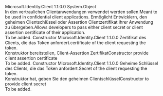 <Type Name="ClientCredential" FullName="Microsoft.Identity.Client.ClientCredential">
  <TypeSignature Language="C#" Value="public sealed class ClientCredential" />
  <TypeSignature Language="ILAsm" Value=".class public auto ansi sealed beforefieldinit ClientCredential extends System.Object" />
  <TypeSignature Language="DocId" Value="T:Microsoft.Identity.Client.ClientCredential" />
  <TypeSignature Language="VB.NET" Value="Public NotInheritable Class ClientCredential" />
  <TypeSignature Language="F#" Value="type ClientCredential = class" />
  <AssemblyInfo>
    <AssemblyName>Microsoft.Identity.Client</AssemblyName>
    <AssemblyVersion>1.1.0.0</AssemblyVersion>
  </AssemblyInfo>
  <Base>
    <BaseTypeName>System.Object</BaseTypeName>
  </Base>
  <Interfaces />
  <Docs>
    <summary>
            <span data-ttu-id="84bdf-101">In den vertraulichen Clientanwendungen verwendet werden sollen.</span><span class="sxs-lookup"><span data-stu-id="84bdf-101">Meant to be used in confidential client applications.</span></span> <span data-ttu-id="84bdf-102">Ermöglicht Entwicklern, den geheimen Clientschlüssel oder Assertion Clientzertifikat ihrer Anwendung zu übergeben.</span><span class="sxs-lookup"><span data-stu-id="84bdf-102">Allows developers to pass either client secret or client assertion certificate of their application.</span></span>
            </summary>
    <remarks>To be added.</remarks>
  </Docs>
  <Members>
    <Member MemberName=".ctor">
      <MemberSignature Language="C#" Value="public ClientCredential (Microsoft.Identity.Client.ClientAssertionCertificate certificate);" />
      <MemberSignature Language="ILAsm" Value=".method public hidebysig specialname rtspecialname instance void .ctor(class Microsoft.Identity.Client.ClientAssertionCertificate certificate) cil managed" />
      <MemberSignature Language="DocId" Value="M:Microsoft.Identity.Client.ClientCredential.#ctor(Microsoft.Identity.Client.ClientAssertionCertificate)" />
      <MemberSignature Language="VB.NET" Value="Public Sub New (certificate As ClientAssertionCertificate)" />
      <MemberSignature Language="F#" Value="new Microsoft.Identity.Client.ClientCredential : Microsoft.Identity.Client.ClientAssertionCertificate -&gt; Microsoft.Identity.Client.ClientCredential" Usage="new Microsoft.Identity.Client.ClientCredential certificate" />
      <MemberType>Constructor</MemberType>
      <AssemblyInfo>
        <AssemblyName>Microsoft.Identity.Client</AssemblyName>
        <AssemblyVersion>1.1.0.0</AssemblyVersion>
      </AssemblyInfo>
      <Parameters>
        <Parameter Name="certificate" Type="Microsoft.Identity.Client.ClientAssertionCertificate" />
      </Parameters>
      <Docs>
        <param name="certificate"><span data-ttu-id="84bdf-103">Zertifikat des Clients, die das Token anfordert.</span><span class="sxs-lookup"><span data-stu-id="84bdf-103">certificate of the client requesting the token.</span></span></param>
        <summary>
            <span data-ttu-id="84bdf-104">Konstruktor bereitstellen, Client-Assertion Zertifikat</span><span class="sxs-lookup"><span data-stu-id="84bdf-104">Constructor provide client assertion certificate</span></span>
            </summary>
        <remarks>To be added.</remarks>
      </Docs>
    </Member>
    <Member MemberName=".ctor">
      <MemberSignature Language="C#" Value="public ClientCredential (string secret);" />
      <MemberSignature Language="ILAsm" Value=".method public hidebysig specialname rtspecialname instance void .ctor(string secret) cil managed" />
      <MemberSignature Language="DocId" Value="M:Microsoft.Identity.Client.ClientCredential.#ctor(System.String)" />
      <MemberSignature Language="VB.NET" Value="Public Sub New (secret As String)" />
      <MemberSignature Language="F#" Value="new Microsoft.Identity.Client.ClientCredential : string -&gt; Microsoft.Identity.Client.ClientCredential" Usage="new Microsoft.Identity.Client.ClientCredential secret" />
      <MemberType>Constructor</MemberType>
      <AssemblyInfo>
        <AssemblyName>Microsoft.Identity.Client</AssemblyName>
        <AssemblyVersion>1.1.0.0</AssemblyVersion>
      </AssemblyInfo>
      <Parameters>
        <Parameter Name="secret" Type="System.String" />
      </Parameters>
      <Docs>
        <param name="secret"><span data-ttu-id="84bdf-105">Geheime Schlüssel des Clients, die das Token anfordert.</span><span class="sxs-lookup"><span data-stu-id="84bdf-105">Secret of the client requesting the token.</span></span></param>
        <summary>
            <span data-ttu-id="84bdf-106">Konstruktor hat, geben Sie den geheimen Clientschlüssel</span><span class="sxs-lookup"><span data-stu-id="84bdf-106">Constructor to provide client secret</span></span>
            </summary>
        <remarks>To be added.</remarks>
      </Docs>
    </Member>
  </Members>
</Type>